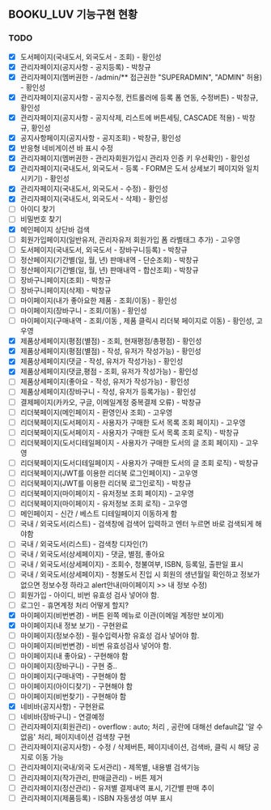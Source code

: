 ## BOOKU_LUV 기능구현 현황

### TODO
- [x] 도서페이지(국내도서, 외국도서 - 조회) - 황인성
- [x] 관리자페이지(공지사항 - 공지등록) - 박창규
- [x] 관리자페이지(멤버권한 - /admin/** 접근권한 "SUPERADMIN", "ADMIN" 허용) - 황인성
- [x] 관리자페이지(공지사항 - 공지수정, 컨트롤러에 등록 폼 연동, 수정버튼) - 박창규, 황인성
- [x] 관리자페이지(공지사항 - 공지삭제, 리스트에 버튼세팅, CASCADE 적용) - 박창규, 황인성
- [x] 공지사항페이지(공지사항 - 공지조회) - 박창규, 황인성
- [x] 반응형 네비게이션 바 표시 수정
- [x] 관리자페이지(멤버권한 - 관리자회원가입시 관리자 인증 키 우선확인) - 황인성
- [x] 관리자페이지(국내도서, 외국도서 - 등록 - FORM은 도서 상세보기 페이지와 일치시키기) - 황인성
- [x] 관리자페이지(국내도서, 외국도서 - 수정) - 황인성
- [x] 관리자페이지(국내도서, 외국도서 - 삭제) - 황인성
- [ ] 아이디 찾기
- [ ] 비밀번호 찾기
- [x] 메인페이지 상단바 검색
- [ ] 회원가입페이지(일반유저, 관리자유저 회원가입 폼 라벨태그 추가) - 고우영
- [ ] 도서페이지(국내도서, 외국도서 - 장바구니등록) - 박창규
- [ ] 정산페이지(기간별(일, 월, 년) 판매내역 - 단순조회) - 박창규
- [ ] 정산페이지(기간별(일, 월, 년) 판매내역 - 합산조회) - 박창규
- [ ] 장바구니페이지(조회) - 박창규
- [ ] 장바구니페이지(삭제) - 박창규
- [ ] 마이페이지(내가 좋아요한 제품 - 조회/이동) - 황인성
- [ ] 마이페이지(장바구니 - 조회/이동) - 황인성
- [ ] 마이페이지(구매내역 - 조회/이동 , 제품 클릭시 리더북 페이지로 이동) - 황인성, 고우영
- [x] 제품상세페이지(평점(별점) - 조회, 현재평점/총평점) - 황인성
- [x] 제품상세페이지(평점(별점) - 작성, 유저가 작성가능) - 황인성
- [x] 제품상세페이지(댓글 - 작성, 유저가 작성가능) - 황인성
- [x] 제품상세페이지(댓글,평점 - 조회, 유저가 작성가능) - 황인성
- [ ] 제품상세페이지(좋아요  - 작성, 유저가 작성가능) - 황인성
- [ ] 제품상세페이지(장바구니 - 작성, 유저가 등록가능) - 황인성
- [ ] 결제페이지(카카오, 구글, 이메일계정 중복결제 오류) - 박창규
- [ ] 리더북페이지(메인페이지 - 환영인사 조회) - 고우영
- [ ] 리더북페이지(도서페이지 - 사용자가 구매한 도서 목록 조회 페이지) - 고우영
- [ ] 리더북페이지(도서페이지 - 사용자가 구매한 도서 목록 조회 로직) - 박창규
- [ ] 리더북페이지(도서디테일페이지 - 사용자가 구매한 도서의 글 조회 페이지) - 고우영
- [ ] 리더북페이지(도서디테일페이지 - 사용자가 구매한 도서의 글 조회 로직) - 박창규
- [ ] 리더북페이지(JWT를 이용한 리더북 로그인페이지) - 고우영
- [ ] 리더북페이지(JWT를 이용한 리더북 로그인로직) - 박창규
- [ ] 리더북페이지(마이페이지 - 유저정보 조회 페이지) - 고우영
- [ ] 리더북페이지(마이페이지 - 유저정보 조회 로직) - 고우영
- [ ] 메인페이지 - 신간 / 베스트 디테일페이지 이동하게 함
- [ ] 국내 / 외국도서(리스트) - 검색창에 검색어 입력하고 엔터 누르면 바로 검색되게 해야함
- [ ] 국내 / 외국도서(리스트) - 검색창 디자인(?)
- [ ] 국내 / 외국도서(상세페이지) - 댓글, 별점, 좋아요
- [ ] 국내 / 외국도서(상세페이지) - 조회수, 청불여부, ISBN, 등록일, 출판일 표시
- [ ] 국내 / 외국도서(상세페이지) - 청불도서 진입 시 회원의 생년월일 확인하고 정보가 없으면 정보수정 하라고 alert안내(마이페이지 >> 내 정보 수정)
- [ ] 회원가입 - 아이디, 비번 유효성 검사 넣어야 함.
- [ ] 로그인 - 휴면계정 처리 어떻게 할지?
- [x] 마이페이지(비번변경) - 버튼 왼쪽 메뉴로 이관(이메일 계정만 보이게)
- [x] 마이페이지(내 정보 보기) - 구현완료
- [ ] 마이페이지(정보수정) - 필수입력사항 유효성 검사 넣어야 함.
- [ ] 마이페이지(비번변경) - 비번 유효성검사 넣어야 함.
- [ ] 마이페이지(내 좋아요) - 구현해야 함
- [ ] 마이페이지(장바구니) - 구현 중..
- [ ] 마이페이지(구매내역) - 구현해야 함
- [ ] 마이페이지(아이디찾기) - 구현해야 함
- [ ] 마이페이지(비번찾기) - 구현해야 함
- [x] 네비바(공지사항) - 구현완료
- [ ] 네비바(장바구니) - 연결예정
- [ ] 관리자페이지(회원관리) - overflow : auto; 처리 , 공란에 대해선 default값 '알 수 없음' 처리, 페이지네이션 검색창 구현
- [ ] 관리자페이지(공지사항) - 수정 / 삭제버튼, 페이지네이션, 검색바, 클릭 시 해당 공지로 이동 가능
- [ ] 관리자페이지(국내/외국 도서관리) - 제목별, 내용별 검색기능
- [ ] 관리자페이지(작가관리, 판매글관리) - 버튼 제거
- [ ] 관리자페이지(정산관리) - 유저별 결제내역 표시, 기간별 판매 추이
- [ ] 관리자페이지(제품등록) - ISBN 자동생성 여부 표시
